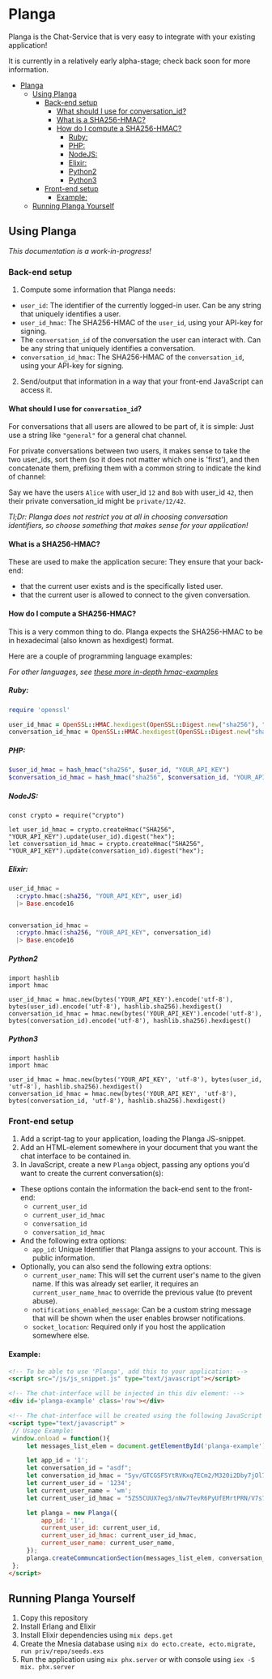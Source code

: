 # Planga

Planga is the Chat-Service that is very easy to integrate with your existing application!

It is currently in a relatively early alpha-stage; check back soon for more information.

<!--ts-->
   * [Planga](#planga)
      * [Using Planga](#using-planga)
         * [Back-end setup](#back-end-setup)
            * [What should I use for conversation_id?](#what-should-i-use-for-conversation_id)
            * [What is a SHA256-HMAC?](#what-is-a-sha256-hmac)
            * [How do I compute a SHA256-HMAC?](#how-do-i-compute-a-sha256-hmac)
               * [Ruby:](#ruby)
               * [PHP:](#php)
               * [NodeJS:](#nodejs)
               * [Elixir:](#elixir)
               * [Python2](#python2)
               * [Python3](#python3)
         * [Front-end setup](#front-end-setup)
            * [Example:](#example)
      * [Running Planga Yourself](#running-planga-yourself)

<!-- Added by: qqwy, at: 2018-07-13T17:18+02:00 -->

<!--te-->

## Using Planga

_This documentation is a work-in-progress!_

### Back-end setup

1. Compute some information that Planga needs: 
  - `user_id`: The identifier of the currently logged-in user. Can be any string that uniquely identifies a user.
  - `user_id_hmac`: The SHA256-HMAC of the `user_id`, using your API-key for signing.
  - The `conversation_id` of the conversation the user can interact with. Can be any string that uniquely identifies a conversation.
  - `conversation_id_hmac`: The SHA256-HMAC of the `conversation_id`, using your API-key for signing.
2. Send/output that information in a way that your front-end JavaScript can access it.
  
#### What should I use for `conversation_id`?

For conversations that all users are allowed to be part of, it is simple: Just use a string like `"general"` for a general chat channel.

For private conversations between two users, it makes sense to take the two user_ids, sort them (so it does not matter which one is 'first'), and then concatenate them, prefixing them with a common string to indicate the kind of channel:

Say we have the users `Alice` with user_id `12` and `Bob` with user_id `42`, then their private conversation_id might be `private/12/42`.


_Tl;Dr: Planga does not restrict you at all in choosing conversation identifiers, so choose something that makes sense for your application!_
  
#### What is a SHA256-HMAC?

These are used to make the application secure: They ensure that your back-end:
- that the current user exists and is the specifically listed user.
- that the current user is allowed to connect to the given conversation.

#### How do I compute a SHA256-HMAC?

This is a very common thing to do.
Planga expects the SHA256-HMAC to be in hexadecimal (also known as hexdigest) format.

Here are a couple of programming language examples:

_For other languages, see [these more in-depth hmac-examples](https://github.com/danharper/hmac-examples)_

##### Ruby:

```ruby
require 'openssl'

user_id_hmac = OpenSSL::HMAC.hexdigest(OpenSSL::Digest.new("sha256"), "YOUR_API_KEY", user_id)
conversation_id_hmac = OpenSSL::HMAC.hexdigest(OpenSSL::Digest.new("sha256"), "YOUR_API_KEY", conversation_id)
```

##### PHP:

```php
$user_id_hmac = hash_hmac("sha256", $user_id, "YOUR_API_KEY")
$conversation_id_hmac = hash_hmac("sha256", $conversation_id, "YOUR_API_KEY")
```

##### NodeJS:

```nodejs
const crypto = require("crypto")

let user_id_hmac = crypto.createHmac("SHA256", "YOUR_API_KEY").update(user_id).digest("hex");
let conversation_id_hmac = crypto.createHmac("SHA256", "YOUR_API_KEY").update(conversation_id).digest("hex");
```

##### Elixir:

```elixir
user_id_hmac = 
  :crypto.hmac(:sha256, "YOUR_API_KEY", user_id) 
  |> Base.encode16


conversation_id_hmac = 
  :crypto.hmac(:sha256, "YOUR_API_KEY", conversation_id) 
  |> Base.encode16
```

##### Python2

```python2
import hashlib
import hmac

user_id_hmac = hmac.new(bytes('YOUR_API_KEY').encode('utf-8'), bytes(user_id).encode('utf-8'), hashlib.sha256).hexdigest()
conversation_id_hmac = hmac.new(bytes('YOUR_API_KEY').encode('utf-8'), bytes(conversation_id).encode('utf-8'), hashlib.sha256).hexdigest()
```

##### Python3


```python3
import hashlib
import hmac

user_id_hmac = hmac.new(bytes('YOUR_API_KEY', 'utf-8'), bytes(user_id, 'utf-8'), hashlib.sha256).hexdigest()
conversation_id_hmac = hmac.new(bytes('YOUR_API_KEY', 'utf-8'), bytes(conversation_id, 'utf-8'), hashlib.sha256).hexdigest()
```


### Front-end setup

1. Add a script-tag to your application, loading the Planga JS-snippet.
2. Add an HTML-element somewhere in your document that you want the chat interface to be contained in.
3. In JavaScript, create a new `Planga` object, passing any options you'd want to create the current conversation(s):
  - These options contain the information the back-end sent to the front-end:
    - `current_user_id`
    - `current_user_id_hmac`
    - `conversation_id`
    - `conversation_id_hmac`
  - And the following extra options:
    - `app_id`: Unique Identifier that Planga assigns to your account. This is public information.
  - Optionally, you can also send the following extra options:
    - `current_user_name`: This will set the current user's name to the given name. If this was already set earlier, it requires an `current_user_name_hmac` to override the previous value (to prevent abuse).
    - `notifications_enabled_message`: Can be a custom string message that will be shown when the user enables browser notifications.
    - `socket_location`: Required only if you host the application somewhere else.



#### Example:

```html
<!-- To be able to use 'Planga', add this to your application: -->
<script src="/js/js_snippet.js" type="text/javascript"></script> 

<!-- The chat-interface will be injected in this div element: -->
<div id='planga-example' class='row'></div>

<!-- The chat-interface will be created using the following JavaScript snippet: -->
<script type="text/javascript" >
 // Usage Example:
 window.onload = function(){
     let messages_list_elem = document.getElementById('planga-example');

     let app_id = '1';
     let conversation_id = "asdf";
     let conversation_id_hmac = "Syv/GTCGSFSYtRVKxq7ECm2/M320i2Dby7jOl7+057E=";
     let current_user_id = '1234';
     let current_user_name = 'wm';
     let current_user_id_hmac = "5ZS5CUUX7eg3/nNw7TevR6PyUfEMrtPRN/V7s7JhdTw="; // Based on API key 'topsecret' for app id '1', with HMAC message '1234' (the user's remote ID)

     let planga = new Planga({
         app_id: '1',
         current_user_id: current_user_id,
         current_user_id_hmac: current_user_id_hmac,
         current_user_name: current_user_name,
     });
     planga.createCommuncationSection(messages_list_elem, conversation_id, conversation_id_hmac);
 };
</script>
```


## Running Planga Yourself

1. Copy this repository
2. Install Erlang and Elixir
3. Install Elixir dependencies using `mix deps.get`
4. Create the Mnesia database using `mix do ecto.create, ecto.migrate, run priv/repo/seeds.exs`
5. Run the application using `mix phx.server` or with console using `iex -S mix. phx.server`
